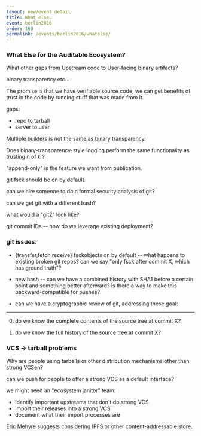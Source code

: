 ```yaml
---
layout: new/event_detail
title: What else…
event: berlin2016
order: 160
permalink: /events/berlin2016/whatelse/
---
```


### What Else for the Auditable Ecosystem?

What other gaps from Upstream code to User-facing binary artifacts?

binary transparency etc...

The promise is that we have verifiable source code, we can get
benefits of trust in the code by running stuff that was made from it.

 gaps:

  * repo to tarball
  * server to user

Multiple builders is not the same as binary transparency.

Does binary-transparency-style logging perform the same functionality as trusting n of k ?

"append-only" is the feature we want from publication.

git fsck should be on by default.

can we hire someone to do a formal security analysis of git?

can we get git with a different hash?

what would a "git2" look like?

git commit IDs -- how do we leverage existing deployment?

### git issues:

  * {transfer,fetch,receive} fsckobjects on by default -- what happens
    to existing broken git repos?  can we say "only fsck after commit
    X, which has ground truth"?

  * new hash -- can we have a combined history with SHA1 before a
    certain point and something better afterward?  is there a way to
    make this backward-compatible for pushes?

  * can we have a cryptographic review of git, addressing these goal:

------

 0) do we know the complete contents of the source tree at commit X?

 1) do we know the full history of the source tree at commit X?


###  VCS -> tarball problems

Why are people using tarballs or other distribution mechanisms other
than strong VCSen?

can we push for people to offer a strong VCS as a default interface?

we might need an "ecosystem janitor" team:

 * identify important upstreams that don't do strong VCS
 * import their releases into a strong VCS
 * document what their import processes are

Eric Mehyre suggests considering IPFS or other content-addressable
store.

